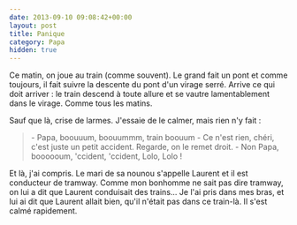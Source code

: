 ```yaml
---
date: 2013-09-10 09:08:42+00:00
layout: post
title: Panique
category: Papa
hidden: true
---
```


Ce matin, on joue au train (comme souvent). Le grand fait un pont et comme toujours, il fait suivre la descente du pont d'un virage serré. Arrive ce qui doit arriver : le train descend à toute allure et se vautre lamentablement dans le virage. Comme tous les matins.

Sauf que là, crise de larmes. J'essaie de le calmer, mais rien n'y fait :

> \- Papa, boouuum, boouummm, train boouum 
> \- Ce n'est rien, chéri, c'est juste un petit accident. Regarde, on le remet droit. 
> \- Non Papa, boooooum, 'ccident, 'ccident, Lolo, Lolo !

Et là, j'ai compris. Le mari de sa nounou s'appelle Laurent et il est conducteur de tramway. Comme mon bonhomme ne sait pas dire tramway, on lui a dit que Laurent conduisait des trains... Je l'ai pris dans mes bras, et lui ai dit que Laurent allait bien, qu'il n'était pas dans ce train-là. Il s'est calmé rapidement.
